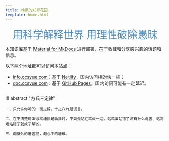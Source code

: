 ```yaml
---
title: 维燕的知识花园
template: home.html
---
```


<center><font  color= #518FC1 size=6 class="ml3">用科学解释世界 用理性破除愚昧</font></center>
<script src="https://cdnjs.cloudflare.com/ajax/libs/animejs/2.0.2/anime.min.js"></script>


本知识库基于 [Material for MkDocs](https://squidfunk.github.io/mkdocs-material/) 进行部署，在于收藏和分享感兴趣的话题和信息。

<div id="rcorners">
    <body>
      <font color="#4351AF">
        <p class="p1"></p>
<script defer>
    //格式：2020年04月12日 10:20:00 星期二
    function format(newDate) {
        var day = newDate.getDay();
        var y = newDate.getFullYear();
        var m =
            newDate.getMonth() + 1 < 10
                ? "0" + (newDate.getMonth() + 1)
                : newDate.getMonth() + 1;
        var d =
            newDate.getDate() < 10 ? "0" + newDate.getDate() : newDate.getDate();
        var h =
            newDate.getHours() < 10 ? "0" + newDate.getHours() : newDate.getHours();
        var min =
            newDate.getMinutes() < 10
                ? "0" + newDate.getMinutes()
                : newDate.getMinutes();
        var s =
            newDate.getSeconds() < 10
                ? "0" + newDate.getSeconds()
                : newDate.getSeconds();
        var dict = {
            1: "一",
            2: "二",
            3: "三",
            4: "四",
            5: "五",
            6: "六",
            0: "天",
        };
        //var week=["日","一","二","三","四","五","六"]
        return (
            y +
            "年" +
            m +
            "月" +
            d +
            "日" +
            " " +
            h +
            ":" +
            min +
            ":" +
            s +
            " 星期" +
            dict[day]
        );
    }
    var timerId = setInterval(function () {
        var newDate = new Date();
        var p1 = document.querySelector(".p1");
        if (p1) {
            p1.textContent = format(newDate);
        }
    }, 1000);
</script>
      </font>
    </body>
  </div>

以下两个地址都可以访问本站点：     

- [info.ccsyue.com](https://info.ccsyue.com)：基于 [Netlify](https://app.netlify.com/)，国内访问相对快一些；     
- [doc.ccsyue.com](https://doc.ccsyue.com)：基于 [GitHub Pages](https://pages.github.com/)，国内访问可能有一定延迟。

<p align="center">
    <img src="https://cdn.ccsyue.com/picx-images-hosting/master/kg-readme-cover.4xucvdmtbp.gif" alt><br>
</p>

!!! abstract "方氏三定律"

    一、只允许你听的一面之辞，十之八九是谎言。
    
    二、在不清楚鸡蛋与高墙孰是孰非时，不妨先站在鸡蛋一边。站鸡蛋站错了没有什么危害、站高墙站错了就成了帮凶。
    
    三、翻身外的墙容易，翻心中的墙难。